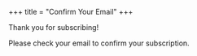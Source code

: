 +++
title = "Confirm Your Email"
+++

Thank you for subscribing!

Please check your email to confirm your subscription.
